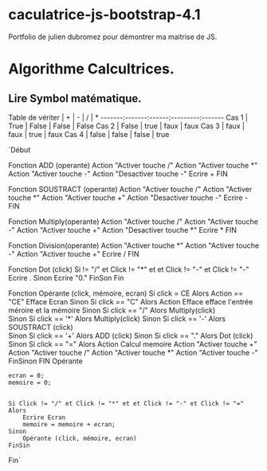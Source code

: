 # caculatrice-js-bootstrap-4.1
Portfolio de julien dubromez pour démontrer ma maitrise de JS.

# Algorithme Calcultrices.


## Lire Symbol matématique.


Table de vériter 
       | +     |  -   |    /  |  *
-------:-------:------:---------:-------
Cas 1  | True  | False |  False |  False
Cas 2  | False | true  |  faux  |  faux
Cas 3  | faux  | faux  |  true  |  faux
Cas 4  | false | false |  false |  true

`Début


Fonction ADD (operante)
    Action "Activer touche /"
    Action "Activer touche *"
    Action "Activer touche -"
    Action "Desactiver touche -"
    Ecrire +
FIN

Fonction SOUSTRACT (operante)
    Action "Activer touche /"
    Action "Activer touche *"
    Action "Activer touche +"
    Action "Desactiver touche -"
    Ecrire -
FIN

Fonction Multiply(operante)
    Action "Activer touche /"
    Action "Activer touche -"
    Action "Activer touche +"
    Action "Desactiver touche *"
    Ecrire *
FIN

Fonction Division(operante)
    Action "Activer touche *"
    Action "Activer touche -"
    Action "Activer touche +"
    Ecrire /
FIN

Fonction Dot (click)
    Si  != "/" et Click != "*" et et Click != "-" et Click != "-"
        Ecrire .
    Sinon
        Ecrire "0."
    FinSon
Fin

Fonction Opérante (click, mémoire, ecran)
    Si click = CE Alors
        Action ==  "CE" Efface Ecran 
    Sinon
        Si click == "C" Alors
            Action Efface efface l'entrée méroire et la mémoire
    Sinon
        Si click == "/" Alors
            Multiply(click)    
    Sinon 
        Si click == '*' Alors
            Multiply(click) 
    Sinon
        Si click == '-' Alors
         SOUSTRACT (click)   
    Sinon
         Si click == '+' Alors
            ADD (click)
    Sinon 
        Si click == "." Alors
             Dot (click)
    Sinon 
        Si click == "=" Alors
            Action Calcul memoire
            Action "Activer touche +"
            Action "Activer touche /"
            Action "Activer touche *"
            Action "Activer touche -"
    FinSinon
FIN Opérante

    ecran = 0;
    memoire = 0;
    

    Si Click != "/" et Click != "*" et et Click != "-" et Click != "=" 
    Alors    
        Ecrire Ecran
        memoire = memoire + ecran;
    Sinon
        Opérante (click, mémoire, ecran)
    FinSin  


Fin`
